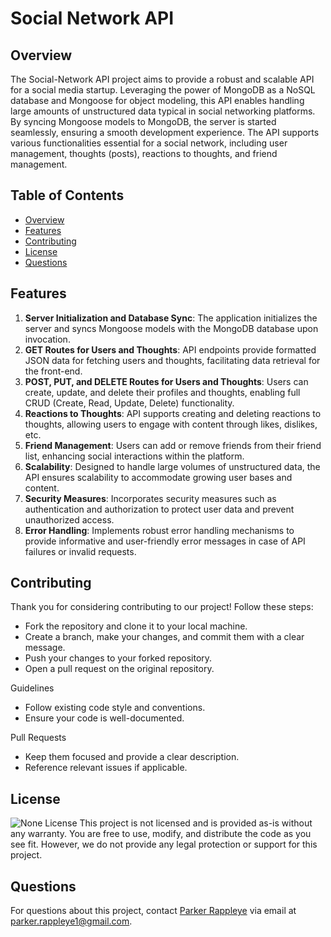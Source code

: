 # Social Network API

## Overview
The Social-Network API project aims to provide a robust and scalable API for a social media startup. Leveraging the power of MongoDB as a NoSQL database and Mongoose for object modeling, this API enables handling large amounts of unstructured data typical in social networking platforms. By syncing Mongoose models to MongoDB, the server is started seamlessly, ensuring a smooth development experience. The API supports various functionalities essential for a social network, including user management, thoughts (posts), reactions to thoughts, and friend management.

## Table of Contents
- [Overview](#overview)
- [Features](#features)
- [Contributing](#contributing)
- [License](#license)
- [Questions](#questions)

## Features
1. **Server Initialization and Database Sync**: The application initializes the server and syncs Mongoose models with the MongoDB database upon invocation.
2. **GET Routes for Users and Thoughts**: API endpoints provide formatted JSON data for fetching users and thoughts, facilitating data retrieval for the front-end.
3. **POST, PUT, and DELETE Routes for Users and Thoughts**: Users can create, update, and delete their profiles and thoughts, enabling full CRUD (Create, Read, Update, Delete) functionality.
4. **Reactions to Thoughts**: API supports creating and deleting reactions to thoughts, allowing users to engage with content through likes, dislikes, etc.
5. **Friend Management**: Users can add or remove friends from their friend list, enhancing social interactions within the platform.
6. **Scalability**: Designed to handle large volumes of unstructured data, the API ensures scalability to accommodate growing user bases and content.
7. **Security Measures**: Incorporates security measures such as authentication and authorization to protect user data and prevent unauthorized access.
8. **Error Handling**: Implements robust error handling mechanisms to provide informative and user-friendly error messages in case of API failures or invalid requests.

## Contributing
Thank you for considering contributing to our project! Follow these steps:

* Fork the repository and clone it to your local machine.
* Create a branch, make your changes, and commit them with a clear message.
* Push your changes to your forked repository.
* Open a pull request on the original repository.

Guidelines
* Follow existing code style and conventions.
* Ensure your code is well-documented.

Pull Requests
* Keep them focused and provide a clear description.
* Reference relevant issues if applicable.

## License
![None License](https://img.shields.io/badge/License-None-brightgreen)
This project is not licensed and is provided as-is without any warranty. You are free to use, modify, and distribute the code as you see fit. However, we do not provide any legal protection or support for this project.

## Questions
For questions about this project, contact [Parker Rappleye](https://github.com/prappleman) via email at parker.rappleye1@gmail.com.
